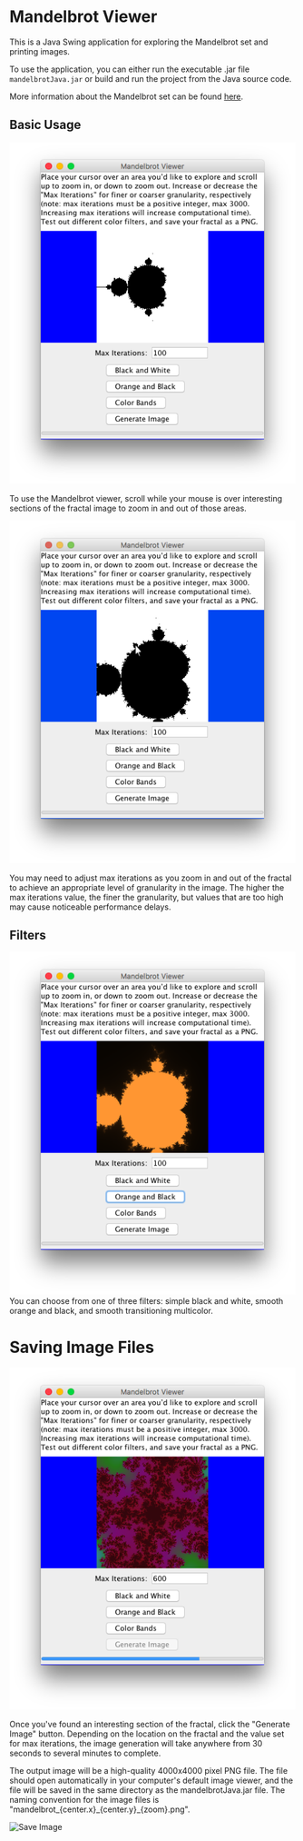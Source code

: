 # Mandelbrot Viewer

This is a Java Swing application for exploring the Mandelbrot set and printing images.

To use the application, you can either run the executable .jar file `mandelbrotJava.jar` or build and run the project from the Java source code.

More information about the Mandelbrot set can be found [here](https://en.wikipedia.org/wiki/Mandelbrot_set).

## Basic Usage

![Opening Image](./exampleImages/openingScreen.png)

To use the Mandelbrot viewer, scroll while your mouse is over interesting sections of the fractal image to zoom in and out of those areas.


![Zoom Example ](./exampleImages/exampleZoom.png)


You may need to adjust max iterations as you zoom in and out of the fractal to achieve an appropriate level of granularity in the image. The higher the max iterations value, the finer the granularity, but values that are too high may cause noticeable performance delays.

## Filters

![Orange Filter On ](./exampleImages/orangeBlackFilter.png)
You can choose from one of three filters: simple black and white, smooth orange and black, and smooth transitioning multicolor.

# Saving Image Files

![Save Image ](./exampleImages/imageGeneration.png)

Once you've found an interesting section of the fractal, click the "Generate Image" button. Depending on the location on the fractal and the value set for max iterations, the image generation will take anywhere from 30 seconds to several minutes to complete.

The output image will be a high-quality 4000x4000 pixel PNG file. The file should open automatically in your computer's default image viewer, and the file will be saved in the same directory as the mandelbrotJava.jar file. The naming convention for the image files is "mandelbrot\_{center.x}\_{center.y}\_{zoom}.png".


![Save Image ](./exampleImages/exampleGeneratedImage1.png)
